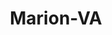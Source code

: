 ---
title: Marion-VA
slug: marion-va
f_state:
- cms/state/virginia.md
f_locations:
- cms/payday-loan/advance-america-2488.md
- cms/payday-loan/check-into-cash-12503.md
- cms/payday-loan/check-into-cash-inc-13123.md
- cms/payday-loan/check-into-cash-of-virginia-13652.md
- cms/payday-loan/express-check-advance-17053.md
- cms/payday-loan/express-check-advance-17082.md
updated-on: '2024-05-30T13:41:28.615Z'
created-on: '2024-05-30T13:41:28.615Z'
published-on: '2024-05-30T13:54:32.469Z'
f_city: Marion
layout: '[city].html'
tags: city
---